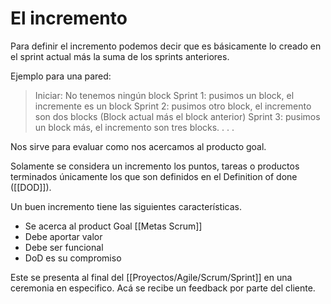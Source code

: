 # El incremento 

Para definir el incremento podemos decir que es básicamente lo creado en el sprint actual más la suma de los sprints anteriores. 

Ejemplo para una pared: 

> Iniciar: No tenemos ningún block
> Sprint 1: pusimos un block, el incremente es un block
> Sprint 2: pusimos otro block, el incremento son dos blocks (Block actual más el block anterior)
> Sprint 3: pusimos un block más, el incremento son tres blocks. 
>  . . .

Nos sirve para evaluar como nos acercamos al producto goal. 

Solamente se considera un incremento los puntos, tareas o productos terminados únicamente los que son definidos en el Definition of done ([[DOD]]). 

Un buen incremento tiene las siguientes características. 

* Se acerca al product Goal [[Metas Scrum]]
* Debe aportar valor
* Debe ser funcional
* DoD es su compromiso 

Este se presenta al final del [[Proyectos/Agile/Scrum/Sprint]] en una ceremonia en especifico. Acá se recibe un feedback por parte del cliente. 
